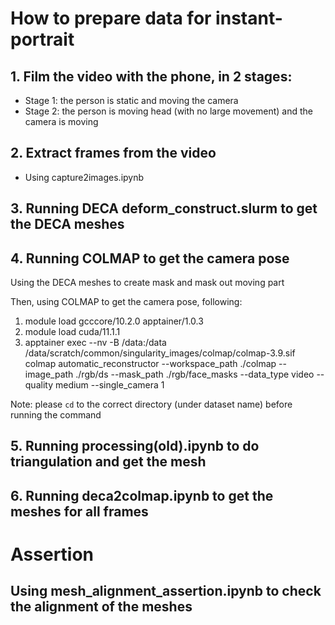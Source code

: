 # How to prepare data for instant-portrait

## 1. Film the video with the phone, in 2 stages:
- Stage 1: the person is static and moving the camera
- Stage 2: the person is moving head (with no large movement) and the camera is moving

## 2. Extract frames from the video
- Using capture2images.ipynb

## 3. Running DECA deform_construct.slurm to get the DECA meshes


## 4. Running COLMAP to get the camera pose

Using the DECA meshes to create mask and mask out moving part

Then, using COLMAP to get the camera pose, following:
1. module load gcccore/10.2.0 apptainer/1.0.3
2. module load cuda/11.1.1
3. apptainer exec --nv -B /data:/data /data/scratch/common/singularity_images/colmap/colmap-3.9.sif colmap automatic_reconstructor --workspace_path ./colmap --image_path ./rgb/ds --mask_path ./rgb/face_masks --data_type video --quality medium --single_camera 1

Note: please `cd` to the correct directory (under dataset name) before running the command

## 5. Running processing(old).ipynb to do triangulation and get the mesh

## 6. Running deca2colmap.ipynb to get the meshes for all frames


# Assertion

## Using mesh_alignment_assertion.ipynb to check the alignment of the meshes


